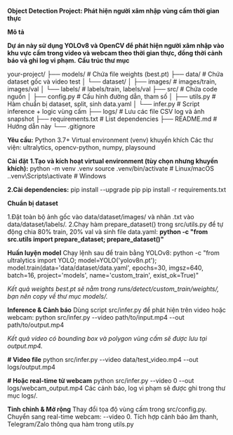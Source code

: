 **Object Detection Project: Phát hiện người xâm nhập vùng cấm thời gian thực**

**Mô tả**

**Dự án này sử dụng YOLOv8 và OpenCV để phát hiện người xâm nhập vào khu vực cấm trong video và webcam theo thời gian thực, đồng thời cảnh báo và ghi log vi phạm.**
**Cấu trúc thư mục**

your-project/
├── models/            # Chứa file weights (best.pt)
├── data/              # Chứa dataset gốc và video test
│   └── dataset/
│       ├── images/    # images/train, images/val
│       └── labels/    # labels/train, labels/val
├── src/               # Chứa code nguồn
│   ├── config.py      # Cấu hình đường dẫn, tham số
│   ├── utils.py       # Hàm chuẩn bị dataset, split, sinh data.yaml
│   └── infer.py       # Script inference + logic vùng cấm
├── logs/              # Lưu các file CSV log và ảnh snapshot
├── requirements.txt   # List dependencies
├── README.md          # Hướng dẫn này
└── .gitignore

**Yêu cầu:**
Python 3.7+
Virtual environment (venv) khuyến khích
Các thư viện: ultralytics, opencv-python, numpy, playsound


**Cài đặt**
**1.Tạo và kích hoạt virtual environment (tùy chọn nhưng khuyến khích):**
python -m venv .venv
source .venv/bin/activate   # Linux/macOS
.\.venv\Scripts\activate  # Windows

**2.Cài dependencies:**
pip install --upgrade pip
pip install -r requirements.txt

**Chuẩn bị dataset**

1.Đặt toàn bộ ảnh gốc vào data/dataset/images/ và nhãn .txt vào data/dataset/labels/.
2.Chạy hàm prepare_dataset() trong src/utils.py để tự động chia 80% train, 20% val và sinh file data.yaml:
**python -c "from src.utils import prepare_dataset; prepare_dataset()"**

**Huấn luyện model**
Chạy lệnh sau để train bằng YOLOv8:
python -c "from ultralytics import YOLO; model=YOLO('yolov8n.pt'); model.train(data='data/dataset/data.yaml', epochs=30, imgsz=640, batch=16, project='models', name='custom_train', exist_ok=True)"

_Kết quả weights best.pt sẽ nằm trong runs/detect/custom_train/weights/, bạn nên copy về thư mục models/._

**Inference & Cảnh báo**
Dùng script src/infer.py để phát hiện trên video hoặc webcam:
python src/infer.py --video path/to/input.mp4 --out path/to/output.mp4

_Kết quả video có bounding box và polygon vùng cấm sẽ được lưu tại output.mp4._

**# Video file**
python src/infer.py --video data/test_video.mp4 --out logs/output.mp4

**# Hoặc real-time từ webcam**
python src/infer.py --video 0 --out logs/webcam_output.mp4
Các cảnh báo, log vi phạm sẽ được ghi trong thư mục logs/.


**Tinh chỉnh & Mở rộng**
Thay đổi tọa độ vùng cấm trong src/config.py.
Chuyển sang real-time webcam: --video 0.
Tích hợp cảnh báo âm thanh, Telegram/Zalo thông qua hàm trong utils.py

